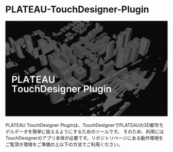# PLATEAU-TouchDesigner-Plugin

![alt text](resources/cover.png)

PLATEAU TouchDesigner Pluginは、TouchDesignerでPLATEAUの3D都市モデルデータを簡単に扱えるようにするためのツールです。
そのため、利用にはTouchDesignerのアプリ本体が必要です。リポジトリページにある動作環境をご覧頂き環境をご準備の上以下の方法でご利用ください。
